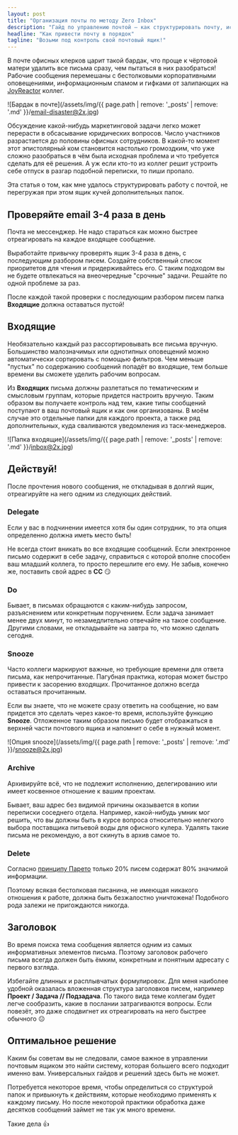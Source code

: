 ```yaml
---
layout: post
title: "Организация почты по методу Zero Inbox"
description: "Гайд по управлению почтой — как структурировать почту, используя приоритизацию, фильтры и функции делегирования, архивирования и удаления писем."
headline: "Как привести почту в порядок"
tagline: "Возьми под контроль свой почтовый ящик!"
---
```


В почте офисных клерков царит такой бардак, что проще к чёртовой матери удалить все письма сразу, чем пытаться в них разобраться! Рабочие сообщения перемешаны с бестолковыми корпоративными оповещениями, информационным спамом и гифками от залипающих на [JoyReactor](//joyreactor.cc) коллег.

![Бардак в почте](/assets/img/{{ page.path | remove: '_posts' | remove: '.md' }}/email-disaster@2x.jpg)

Обсуждение какой-нибудь маркетинговой задачи легко может перерасти в обсасывание юридических вопросов. Число участников разрастается до половины офисных сотрудников. В какой-то момент этот эпистолярный ком становится настолько громоздким, что уже сложно разобраться в чём была исходная проблема и что требуется сделать для её решения. А уж если кто-то из коллег решит устроить себе отпуск в разгар подобной переписки, то пиши пропало.

Эта статья о том, как мне удалось структурировать работу с почтой, не перегружая при этом ящик кучей дополнительных папок.

## Проверяйте email 3-4 раза в день

Почта не мессенджер. Не надо стараться как можно быстрее отреагировать на каждое входящее сообщение.

Выработайте привычку проверять ящик 3-4 раза в день, с последующим разбором писем. Создайте собственный список приоритетов для чтения и придерживайтесь его. С таким подходом вы не будете отвлекаться на внеочередные "срочные" задачи. Решайте по одной проблеме за раз.

После каждой такой проверки с последующим разбором писем папка **Входящие** должна оставаться пустой!

## Входящие

Необязательно каждый раз рассортировывать все письма вручную. Большинство малозначимых или однотипных оповещений можно автоматически сортировать с помощью фильтров. Чем меньше "пустых" по содержанию сообщений попадёт во входящие, тем больше времени вы сможете уделить рабочим вопросам.

Из **Входящих** письма должны разлетаться по тематическим и смысловым группам, которые придется настроить вручную. Таким образом вы получаете контроль над тем, какие типы сообщений поступают в ваш почтовый ящик и как они организованы. В моём случае это отдельные папки для каждого проекта, а также ряд дополнительных, куда сваливаются уведомления из таск-менеджеров.

![Папка входящие](/assets/img/{{ page.path | remove: '_posts' | remove: '.md' }}/inbox@2x.jpg)

## Действуй!

После прочтения нового сообщения, не откладывая в долгий ящик, отреагируйте на него одним из следующих действий.

### Delegate

Если у вас в подчинении имеется хотя бы один сотрудник, то эта опция определенно должна иметь место быть!

Не всегда стоит вникать во все входящие сообщений. Если электронное письмо содержит в себе задачу, справиться с которой вполне способен ваш младший коллега, то просто перешлите его ему. Не забыв, конечно же, поставить свой адрес в **CC** :smirk:

### Do

Бывает, в письмах обращаются с каким-нибудь запросом, разъяснением или конкретным поручением. Если задача занимает менее двух минут, то незамедлительно отвечайте на такое сообщение. Другими словами, не откладывайте на завтра то, что можно сделать сегодня.

### Snooze

Часто коллеги маркируют важные, но требующие времени для ответа письма, как непрочитанные. Пагубная практика, которая может быстро привести к засорению входящих. Прочитанное должно всегда оставаться прочитанным.

Если вы знаете, что не можете сразу ответить на сообщение, но вам придется это сделать через какое-то время, используйте функцию **Snooze**. Отложенное таким образом письмо будет отображаться в верхней части почтового ящика и напомнит о себе в нужный момент.

![Опция snooze](/assets/img/{{ page.path | remove: '_posts' | remove: '.md' }}/snooze@2x.jpg)

### Archive

Архивируйте всё, что не подлежит исполнению, делегированию или имеет косвенное отношение к вашим проектам.

Бывает, ваш адрес без видимой причины оказывается в копии переписки соседнего отдела. Например, какой-нибудь умник мог решить, что вы должны быть в курсе вопроса относительно нелегкого выбора поставщика питьевой воды для офисного кулера. Удалять такие письма не рекомендую, а вот скинуть в архив самое то.

### Delete

Согласно [принципу Парето](//ru.wikipedia.org/wiki/Закон_Парето) только 20% писем содержат 80% значимой информации.

Поэтому всякая бестолковая писанина, не имеющая никакого отношения к работе, должна быть безжалостно уничтожена! Подобного рода залежи не пригождаются никогда.

## Заголовок

Во время поиска тема сообщения является одним из самых информативных элементов письма. Поэтому заголовок рабочего письма всегда должен быть ёмким, конкретным и понятным адресату с первого взгляда.

Избегайте длинных и расплывчатых формулировок. Для меня наиболее удобной оказалась вложенная структура заголовков писем, например **Проект / Задача // Подзадача**. По такого вида теме коллегам будет легче сообразить, какие в послании затрагиваются вопросы. Если повезёт, это даже сподвигнет их отреагировать на него быстрее обычного :neutral_face:

## Оптимальное решение

Каким бы советам вы не следовали, самое важное в управлении почтовым ящиком это найти систему, которая большего всего подходит именно вам. Универсальных гайдов и решений здесь быть не может.

Потребуется некоторое время, чтобы определиться со структурой папок и привыкнуть к действиям, которые необходимо применять к каждому письму. Но после некоторой практики обработка даже десятков сообщений займет не так уж много времени.

Такие дела :thumbsup:
